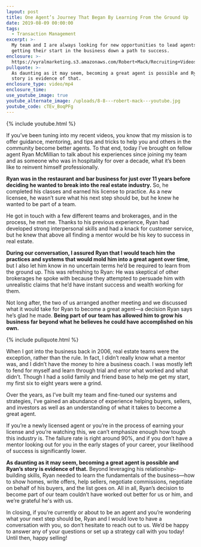 ```yaml
---
layout: post
title: One Agent’s Journey That Began By Learning From the Ground Up
date: 2019-08-09 00:00:00
tags:
  - Transaction Management
excerpt: >-
  My team and I are always looking for new opportunities to lead agents just
  getting their start in the business down a path to success.
enclosure: >-
  https://vyralmarketing.s3.amazonaws.com/Robert+Mack/Recruiting+Videos/One+Agents+Journey+That+Began+By+Learning+From+the+Ground+Up.mp4
pullquote: >-
  As daunting as it may seem, becoming a great agent is possible and Ryan’s
  story is evidence of that.
enclosure_type: video/mp4
enclosure_time:
use_youtube_image: true
youtube_alternate_image: /uploads/8-8---robert-mack---youtube.jpg
youtube_code: cTEv_BoqPFg
---
```


{% include youtube.html %}

If you’ve been tuning into my recent videos, you know that my mission is to offer guidance, mentoring, and tips and tricks to help you and others in the community become better agents. To that end, today I’ve brought on fellow agent Ryan McMillian to talk about his experiences since joining my team and as someone who was in hospitality for over a decade, what it’s been like to reinvent himself professionally.

**Ryan was in the restaurant and bar business for just over 11 years before deciding he wanted to break into the real estate industry.** So, he completed his classes and earned his license to practice. As a new licensee, he wasn’t sure what his next step should be, but he knew he wanted to be part of a team.

He got in touch with a few different teams and brokerages, and in the process, he met me. Thanks to his previous experience, Ryan had developed strong interpersonal skills and had a knack for customer service, but he knew that above all finding a mentor would be his key to success in real estate.

**During our conversation, I assured Ryan that I would teach him the practices and systems that would mold him into a great agent over time**, but I also let him know in no uncertain terms he’d be required to learn from the ground up. This was refreshing to Ryan: He was skeptical of other brokerages he spoke with because they attempted to persuade him with unrealistic claims that he’d have instant success and wealth working for them.

Not long after, the two of us arranged another meeting and we discussed what it would take for Ryan to become a great agent—a decision Ryan says he’s glad he made. **Being part of our team has allowed him to grow his business far beyond what he believes he could have accomplished on his own.**

{% include pullquote.html %}

When I got into the business back in 2006, real estate teams were the exception, rather than the rule. In fact, I didn’t really know what a mentor was, and I didn’t have the money to hire a business coach. I was mostly left to fend for myself and learn through trial and error what worked and what didn’t. Though I had a solid family and friend base to help me get my start, my first six to eight years were a grind.

Over the years, as I’ve built my team and fine-tuned our systems and strategies, I’ve gained an abundance of experience helping buyers, sellers, and investors as well as an understanding of what it takes to become a great agent.

If you’re a newly licensed agent or you’re in the process of earning your license and you’re watching this, we can’t emphasize enough how tough this industry is. The failure rate is right around 90%, and if you don’t have a mentor looking out for you in the early stages of your career, your likelihood of success is significantly lower.

**As daunting as it may seem, becoming a great agent is possible and Ryan’s story is evidence of that.** Beyond leveraging his relationship-building skills, Ryan needed to learn the fundamentals of the business—how to show homes, write offers, help sellers, negotiate commissions, negotiate on behalf of his buyers, and the list goes on. All in all, Ryan’s decision to become part of our team couldn’t have worked out better for us or him, and we’re grateful he's with us.

In closing, if you’re currently or about to be an agent and you’re wondering what your next step should be, Ryan and I would love to have a conversation with you, so don’t hesitate to reach out to us. We’d be happy to answer any of your questions or set up a strategy call with you today\! Until then, happy selling\!